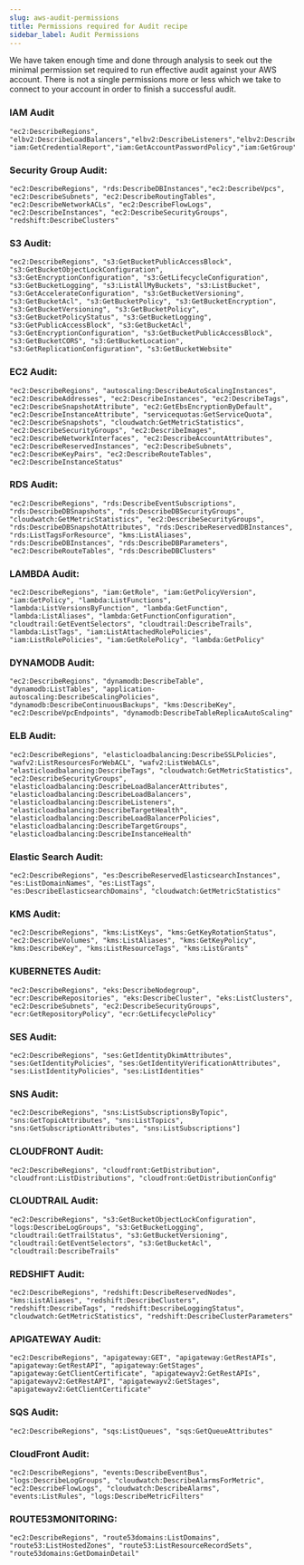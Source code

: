 ```yaml
---
slug: aws-audit-permissions
title: Permissions required for Audit recipe
sidebar_label: Audit Permissions
---
```


We have taken enough time and done through analysis to seek out the minimal permission set required to run effective audit against your AWS account. There is not a single permissions more or less which we take to connect to your account in order to finish a successful audit.

### IAM Audit
    "ec2:DescribeRegions", "elbv2:DescribeLoadBalancers","elbv2:DescribeListeners","elbv2:DescribeListenerCertificates","iam:GenerateCredentialReport", "iam:GetCredentialReport","iam:GetAccountPasswordPolicy","iam:GetGroup","iam:GetGroupPolicy","iam:GetUserPolicy","iam:ListAttachedGroupPolicies","iam:ListAttachedUserPolicies","iam:ListGroupPolicies","iam:ListGroups","iam:ListGroupsForUser","iam:ListServerCertificates","iam:ListUserPolicies","iam:ListUsers","iam:GenerateServiceLastAccessedDetails","iam:GetServiceLastAccessedDetails","iam:GetServiceLastAccessedDetailsWithEntities","iam:GetOrganizationsAccessReport","iam:GetPolicy","iam:ListRoles","iam:ListRolePolicies","iam:ListAccessKeys","iam:GetAccessKeyLastUsed"
  ### Security Group Audit:
    "ec2:DescribeRegions", "rds:DescribeDBInstances","ec2:DescribeVpcs", "ec2:DescribeSubnets", "ec2:DescribeRoutingTables", "ec2:DescribeNetworkACLs", "ec2:DescribeFlowLogs", "ec2:DescribeInstances", "ec2:DescribeSecurityGroups", "redshift:DescribeClusters"
  ### S3 Audit:
    "ec2:DescribeRegions", "s3:GetBucketPublicAccessBlock", "s3:GetBucketObjectLockConfiguration", "s3:GetEncryptionConfiguration", "s3:GetLifecycleConfiguration", "s3:GetBucketLogging", "s3:ListAllMyBuckets", "s3:ListBucket", "s3:GetAccelerateConfiguration", "s3:GetBucketVersioning", "s3:GetBucketAcl", "s3:GetBucketPolicy", "s3:GetBucketEncryption", "s3:GetBucketVersioning", "s3:GetBucketPolicy", "s3:GetBucketPolicyStatus", "s3:GetBucketLogging", "s3:GetPublicAccessBlock", "s3:GetBucketAcl", "s3:GetEncryptionConfiguration", "s3:GetBucketPublicAccessBlock", "s3:GetBucketCORS", "s3:GetBucketLocation", "s3:GetReplicationConfiguration", "s3:GetBucketWebsite"
  ### EC2 Audit:
    "ec2:DescribeRegions", "autoscaling:DescribeAutoScalingInstances", "ec2:DescribeAddresses", "ec2:DescribeInstances", "ec2:DescribeTags", "ec2:DescribeSnapshotAttribute", "ec2:GetEbsEncryptionByDefault", "ec2:DescribeInstanceAttribute", "servicequotas:GetServiceQuota", "ec2:DescribeSnapshots", "cloudwatch:GetMetricStatistics", "ec2:DescribeSecurityGroups", "ec2:DescribeImages", "ec2:DescribeNetworkInterfaces", "ec2:DescribeAccountAttributes", "ec2:DescribeReservedInstances", "ec2:DescribeSubnets", "ec2:DescribeKeyPairs", "ec2:DescribeRouteTables", "ec2:DescribeInstanceStatus"
  ### RDS Audit:
    "ec2:DescribeRegions", "rds:DescribeEventSubscriptions", "rds:DescribeDBSnapshots", "rds:DescribeDBSecurityGroups", "cloudwatch:GetMetricStatistics", "ec2:DescribeSecurityGroups", "rds:DescribeDBSnapshotAttributes", "rds:DescribeReservedDBInstances", "rds:ListTagsForResource", "kms:ListAliases", "rds:DescribeDBInstances", "rds:DescribeDBParameters", "ec2:DescribeRouteTables", "rds:DescribeDBClusters"
  ### LAMBDA Audit:
    "ec2:DescribeRegions", "iam:GetRole", "iam:GetPolicyVersion", "iam:GetPolicy", "lambda:ListFunctions", "lambda:ListVersionsByFunction", "lambda:GetFunction", "lambda:ListAliases", "lambda:GetFunctionConfiguration", "cloudtrail:GetEventSelectors", "cloudtrail:DescribeTrails", "lambda:ListTags", "iam:ListAttachedRolePolicies", "iam:ListRolePolicies", "iam:GetRolePolicy", "lambda:GetPolicy"
  ### DYNAMODB Audit:
    "ec2:DescribeRegions", "dynamodb:DescribeTable", "dynamodb:ListTables", "application-autoscaling:DescribeScalingPolicies", "dynamodb:DescribeContinuousBackups", "kms:DescribeKey", "ec2:DescribeVpcEndpoints", "dynamodb:DescribeTableReplicaAutoScaling"
  ### ELB Audit:
    "ec2:DescribeRegions", "elasticloadbalancing:DescribeSSLPolicies", "wafv2:ListResourcesForWebACL", "wafv2:ListWebACLs", "elasticloadbalancing:DescribeTags", "cloudwatch:GetMetricStatistics", "ec2:DescribeSecurityGroups", "elasticloadbalancing:DescribeLoadBalancerAttributes", "elasticloadbalancing:DescribeLoadBalancers", "elasticloadbalancing:DescribeListeners", "elasticloadbalancing:DescribeTargetHealth", "elasticloadbalancing:DescribeLoadBalancerPolicies", "elasticloadbalancing:DescribeTargetGroups", "elasticloadbalancing:DescribeInstanceHealth"
  ### Elastic Search Audit:
    "ec2:DescribeRegions", "es:DescribeReservedElasticsearchInstances", "es:ListDomainNames", "es:ListTags", "es:DescribeElasticsearchDomains", "cloudwatch:GetMetricStatistics"
  ### KMS Audit:
    "ec2:DescribeRegions", "kms:ListKeys", "kms:GetKeyRotationStatus", "ec2:DescribeVolumes", "kms:ListAliases", "kms:GetKeyPolicy", "kms:DescribeKey", "kms:ListResourceTags", "kms:ListGrants"
  ### KUBERNETES Audit:
    "ec2:DescribeRegions", "eks:DescribeNodegroup", "ecr:DescribeRepositories", "eks:DescribeCluster", "eks:ListClusters", "ec2:DescribeSubnets", "ec2:DescribeSecurityGroups", "ecr:GetRepositoryPolicy", "ecr:GetLifecyclePolicy"
  ### SES Audit:
    "ec2:DescribeRegions", "ses:GetIdentityDkimAttributes", "ses:GetIdentityPolicies", "ses:GetIdentityVerificationAttributes", "ses:ListIdentityPolicies", "ses:ListIdentities"
  ### SNS Audit:
    "ec2:DescribeRegions", "sns:ListSubscriptionsByTopic", "sns:GetTopicAttributes", "sns:ListTopics", "sns:GetSubscriptionAttributes", "sns:ListSubscriptions"]
  ### CLOUDFRONT Audit:
    "ec2:DescribeRegions", "cloudfront:GetDistribution", "cloudfront:ListDistributions", "cloudfront:GetDistributionConfig"
  ### CLOUDTRAIL Audit:
    "ec2:DescribeRegions", "s3:GetBucketObjectLockConfiguration", "logs:DescribeLogGroups", "s3:GetBucketLogging", "cloudtrail:GetTrailStatus", "s3:GetBucketVersioning", "cloudtrail:GetEventSelectors", "s3:GetBucketAcl", "cloudtrail:DescribeTrails"
  ### REDSHIFT Audit:
    "ec2:DescribeRegions", "redshift:DescribeReservedNodes", "kms:ListAliases", "redshift:DescribeClusters", "redshift:DescribeTags", "redshift:DescribeLoggingStatus", "cloudwatch:GetMetricStatistics", "redshift:DescribeClusterParameters"
  ### APIGATEWAY Audit:
    "ec2:DescribeRegions", "apigateway:GET", "apigateway:GetRestAPIs", "apigateway:GetRestAPI", "apigateway:GetStages", "apigateway:GetClientCertificate", "apigatewayv2:GetRestAPIs", "apigatewayv2:GetRestAPI", "apigatewayv2:GetStages", "apigatewayv2:GetClientCertificate"
  ### SQS Audit:
    "ec2:DescribeRegions", "sqs:ListQueues", "sqs:GetQueueAttributes"
  ### CloudFront Audit:
    "ec2:DescribeRegions", "events:DescribeEventBus", "logs:DescribeLogGroups", "cloudwatch:DescribeAlarmsForMetric", "ec2:DescribeFlowLogs", "cloudwatch:DescribeAlarms", "events:ListRules", "logs:DescribeMetricFilters"
  ### ROUTE53MONITORING:
    "ec2:DescribeRegions", "route53domains:ListDomains", "route53:ListHostedZones", "route53:ListResourceRecordSets", "route53domains:GetDomainDetail"
